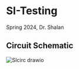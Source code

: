 # SI-Testing

Spring 2024, Dr. Shalan

## Circuit Schematic
![SIcirc drawio](https://github.com/AUC-Hardware/SI-Testing/assets/96356943/c84ee3e8-bf5e-4b44-87f2-aa2fab64eca9)
